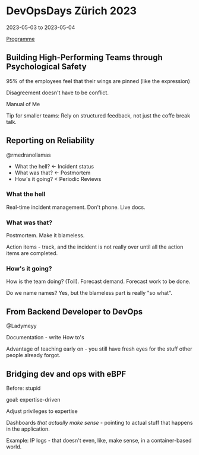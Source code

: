 # DevOpsDays Zürich 2023
2023-05-03 to 2023-05-04

[Programme](https://www.devopsdays.ch/program)

## Building High-Performing Teams through Psychological Safety
95% of the employees feel that their wings are pinned (like the expression)

Disagreement doesn't have to be conflict.

Manual of Me

Tip for smaller teams: Rely on structured feedback, not just the coffe break talk.

## Reporting on Reliability
@rmedranollamas

 - What the hell? &lt;- Incident status
 - What was that? &lt;- Postmortem
 - How's it going? &lt; Periodic Reviews

### What the hell
Real-time incident management. Don't phone. Live docs.

### What was that?
Postmortem. Make it blameless.

Action items - track, and the incident is not really over until all the action items are completed.

### How's it going?
How is the team doing? (Toil). Forecast demand. Forecast work to be done.

Do we name names? Yes, but the blameless part is really "so what".

## From Backend Developer to DevOps
@Ladymeyy

Documentation - write How to's

Advantage of teaching early on - you still have fresh eyes for the stuff other people already forgot.

## Bridging dev and ops with eBPF
Before: stupid

goal: expertise-driven

Adjust privileges to expertise

Dashboards *that actually make sense* - pointing to actual stuff that happens in the application.

Example: IP logs - that doesn't even, like, make sense, in a container-based world.

